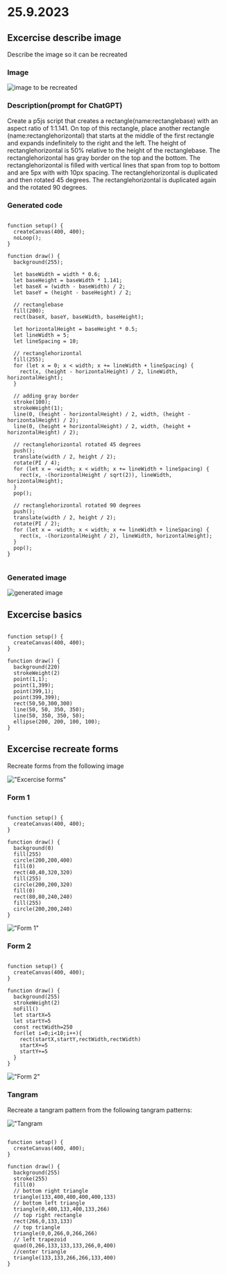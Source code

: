 # 25.9.2023

## Excercise describe image

Describe the image so it can be recreated

### Image

![image to be recreated](bild_beschreiben.png?raw=true "Image to be recreated")

### Description(prompt for ChatGPT)

Create a p5js script that creates a rectangle(name:rectanglebase) with an aspect ratio of 1:1.141. On top of this rectangle, place another rectangle (name:rectanglehorizontal) that starts at the middle of the first rectangle and expands indefinitely to the right and the left. The height of rectanglehorizontal is 50% relative to the height of the rectanglebase. The rectanglehorizontal has gray border on the top and the bottom. The rectanglehorizontal is filled with vertical lines that span from top to bottom and are 5px with with 10px spacing. The rectanglehorizontal is duplicated and then rotated 45 degrees. The rectanglehorizontal is duplicated again and the rotated 90 degrees.

### Generated code

```

function setup() {
  createCanvas(400, 400);
  noLoop();
}

function draw() {
  background(255);

  let baseWidth = width * 0.6;
  let baseHeight = baseWidth * 1.141;
  let baseX = (width - baseWidth) / 2;
  let baseY = (height - baseHeight) / 2;

  // rectanglebase
  fill(200);
  rect(baseX, baseY, baseWidth, baseHeight);

  let horizontalHeight = baseHeight * 0.5;
  let lineWidth = 5;
  let lineSpacing = 10;

  // rectanglehorizontal
  fill(255);
  for (let x = 0; x < width; x += lineWidth + lineSpacing) {
    rect(x, (height - horizontalHeight) / 2, lineWidth, horizontalHeight);
  }

  // adding gray border
  stroke(100);
  strokeWeight(1);
  line(0, (height - horizontalHeight) / 2, width, (height - horizontalHeight) / 2);
  line(0, (height + horizontalHeight) / 2, width, (height + horizontalHeight) / 2);

  // rectanglehorizontal rotated 45 degrees
  push();
  translate(width / 2, height / 2);
  rotate(PI / 4);
  for (let x = -width; x < width; x += lineWidth + lineSpacing) {
    rect(x, -(horizontalHeight / sqrt(2)), lineWidth, horizontalHeight);
  }
  pop();

  // rectanglehorizontal rotated 90 degrees
  push();
  translate(width / 2, height / 2);
  rotate(PI / 2);
  for (let x = -width; x < width; x += lineWidth + lineSpacing) {
    rect(x, -(horizontalHeight / 2), lineWidth, horizontalHeight);
  }
  pop();
}


```

### Generated image

![generated image](bild_beschreiben_result.png?raw=true "Generated image")

## Excercise basics

```

function setup() {
  createCanvas(400, 400);
}

function draw() {
  background(220)
  strokeWeight(2)
  point(1,1);
  point(1,399);
  point(399,1);
  point(399,399);
  rect(50,50,300,300)
  line(50, 50, 350, 350);
  line(50, 350, 350, 50);
  ellipse(200, 200, 100, 100);
}

```

## Excercise recreate forms

Recreate forms from the following image

!["Excercise forms"](forms.png?raw=true "Excercise forms")

### Form 1

```

function setup() {
  createCanvas(400, 400);
}

function draw() {
  background(0)
  fill(255)
  circle(200,200,400)
  fill(0)
  rect(40,40,320,320)
  fill(255)
  circle(200,200,320)
  fill(0)
  rect(80,80,240,240)
  fill(255)
  circle(200,200,240)
}

```

!["Form 1"](form1.png?raw=true "Form 1")


### Form 2

```

function setup() {
  createCanvas(400, 400);
}

function draw() {
  background(255)
  strokeWeight(2)
  noFill()
  let startX=5
  let startY=5
  const rectWidth=250
  for(let i=0;i<10;i++){
    rect(startX,startY,rectWidth,rectWidth)
    startX+=5
    startY+=5
  }
}

```

!["Form 2"](form2.png?raw=true "Form 2")


### Tangram

Recreate a tangram pattern from the following tangram patterns:

!["Tangram](tangram_examples.jpeg?raw=true "Tangram")

```

function setup() {
  createCanvas(400, 400);
}

function draw() {
  background(255)
  stroke(255)
  fill(0)
  // bottom right triangle
  triangle(133,400,400,400,400,133)
  // bottom left triangle
  triangle(0,400,133,400,133,266)
  // top right rectangle
  rect(266,0,133,133)
  // top triangle
  triangle(0,0,266,0,266,266)
  // left trapezoid
  quad(0,266,133,133,133,266,0,400)
  //center triangle
  triangle(133,133,266,266,133,400)
}

```